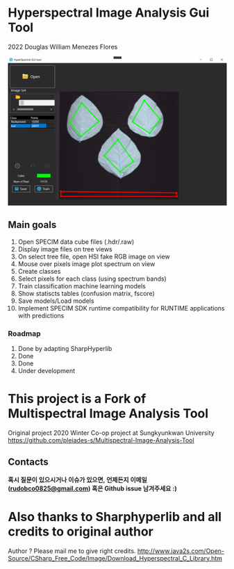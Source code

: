 # Hyperspectral Image Analysis Gui Tool
2022 Douglas William Menezes Flores

![alt text](https://github.com/floresdwm/Multispectral-Image-Analysis-Tool/blob/developments-hsi/Images/prototipo-hsi-gui-tool.png)

## Main goals
1. Open SPECIM data cube files (.hdr/.raw)
2. Display image files on tree views
3. On select tree file, open HSI fake RGB image on view
4. Mouse over pixels image plot spectrum on view
5. Create classes
6. Select pixels for each class (using spectrum bands)
7. Train classification machine learning models
8. Show statiscts tables (confusion matrix, fscore)
9. Save models/Load models
10. Implement SPECIM SDK runtime compatibility for RUNTIME applications with predictions

### Roadmap
1. Done by adapting SharpHyperlib
2. Done
3. Done
4. Under development


# This project is a Fork of Multispectral Image Analysis Tool
Original project 2020 Winter Co-op project at Sungkyunkwan University https://github.com/pleiades-s/Multispectral-Image-Analysis-Tool

## Contacts
**혹시 질문이 있으시거나 이슈가 있으면, 언제든지 이메일 (<rudobco0825@gmail.com>) 혹은 Github issue 남겨주세요 :)**

# Also thanks to Sharphyperlib and all credits to original author
Author ? Please mail me to give right credits.
http://www.java2s.com/Open-Source/CSharp_Free_Code/Image/Download_Hyperspectral_C_Library.htm
